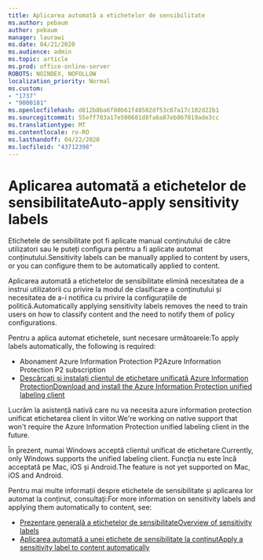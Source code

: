 ```yaml
---
title: Aplicarea automată a etichetelor de sensibilitate
ms.author: pebaum
author: pebaum
manager: laurawi
ms.date: 04/21/2020
ms.audience: admin
ms.topic: article
ms.prod: office-online-server
ROBOTS: NOINDEX, NOFOLLOW
localization_priority: Normal
ms.custom:
- "1737"
- "9000181"
ms.openlocfilehash: d812b8ba6f80b61f48502df53c67a17c102d22b1
ms.sourcegitcommit: 55eff703a17e500681d8fa6a87eb067019ade3cc
ms.translationtype: MT
ms.contentlocale: ro-RO
ms.lasthandoff: 04/22/2020
ms.locfileid: "43712398"
---
```

# <a name="auto-apply-sensitivity-labels"></a><span data-ttu-id="e7cde-102">Aplicarea automată a etichetelor de sensibilitate</span><span class="sxs-lookup"><span data-stu-id="e7cde-102">Auto-apply sensitivity labels</span></span>

<span data-ttu-id="e7cde-103">Etichetele de sensibilitate pot fi aplicate manual conținutului de către utilizatori sau le puteți configura pentru a fi aplicate automat conținutului.</span><span class="sxs-lookup"><span data-stu-id="e7cde-103">Sensitivity labels can be manually applied to content by users, or you can configure them to be automatically applied to content.</span></span>

<span data-ttu-id="e7cde-104">Aplicarea automată a etichetelor de sensibilitate elimină necesitatea de a instrui utilizatorii cu privire la modul de clasificare a conținutului și necesitatea de a-i notifica cu privire la configurațiile de politică.</span><span class="sxs-lookup"><span data-stu-id="e7cde-104">Automatically applying sensitivity labels removes the need to train users on how to classify content and the need to notify them of policy configurations.</span></span>

<span data-ttu-id="e7cde-105">Pentru a aplica automat etichetele, sunt necesare următoarele:</span><span class="sxs-lookup"><span data-stu-id="e7cde-105">To apply labels automatically, the following is required:</span></span>

- <span data-ttu-id="e7cde-106">Abonament Azure Information Protection P2</span><span class="sxs-lookup"><span data-stu-id="e7cde-106">Azure Information Protection P2 subscription</span></span>
- [<span data-ttu-id="e7cde-107">Descărcați și instalați clientul de etichetare unificată Azure Information Protection</span><span class="sxs-lookup"><span data-stu-id="e7cde-107">Download and install the Azure Information Protection unified labeling client</span></span>](https://docs.microsoft.com/azure/information-protection/rms-client/install-unifiedlabelingclient-app)

<span data-ttu-id="e7cde-108">Lucrăm la asistență nativă care nu va necesita azure information protection unificat etichetarea client în viitor.</span><span class="sxs-lookup"><span data-stu-id="e7cde-108">We're working on native support that won't require the Azure Information Protection unified labeling client in the future.</span></span>

<span data-ttu-id="e7cde-109">În prezent, numai Windows acceptă clientul unificat de etichetare.</span><span class="sxs-lookup"><span data-stu-id="e7cde-109">Currently, only Windows supports the unified labeling client.</span></span>  <span data-ttu-id="e7cde-110">Funcția nu este încă acceptată pe Mac, iOS și Android.</span><span class="sxs-lookup"><span data-stu-id="e7cde-110">The feature is not yet supported on Mac, iOS and Android.</span></span>

<span data-ttu-id="e7cde-111">Pentru mai multe informații despre etichetele de sensibilitate și aplicarea lor automat la conținut, consultați:</span><span class="sxs-lookup"><span data-stu-id="e7cde-111">For more information on sensitivity labels and applying them automatically to content,  see:</span></span>

- [<span data-ttu-id="e7cde-112">Prezentare generală a etichetelor de sensibilitate</span><span class="sxs-lookup"><span data-stu-id="e7cde-112">Overview of sensitivity labels</span></span>](https://docs.microsoft.com/office365/securitycompliance/sensitivity-labels)
- [<span data-ttu-id="e7cde-113">Aplicarea automată a unei etichete de sensibilitate la conținut</span><span class="sxs-lookup"><span data-stu-id="e7cde-113">Apply a sensitivity label to content automatically</span></span>](https://docs.microsoft.com/office365/securitycompliance/apply_sensitivity_label_automatically)